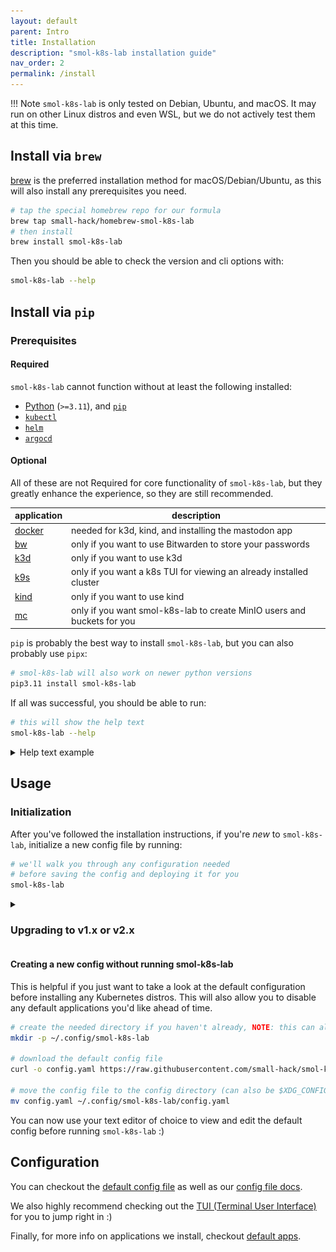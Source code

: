 ```yaml
---
layout: default
parent: Intro
title: Installation
description: "smol-k8s-lab installation guide"
nav_order: 2
permalink: /install
---
```


!!! Note 
    `smol-k8s-lab` is only tested on Debian, Ubuntu, and macOS. It may run on other Linux distros and even WSL, but we do not actively test them at this time.

## Install via `brew`

[brew] is the preferred installation method for macOS/Debian/Ubuntu, as this will also install any prerequisites you need.

```bash
# tap the special homebrew repo for our formula
brew tap small-hack/homebrew-smol-k8s-lab
# then install
brew install smol-k8s-lab
```

Then you should be able to check the version and cli options with:

```bash
smol-k8s-lab --help
```

## Install via `pip`

### Prerequisites

#### Required

`smol-k8s-lab` cannot function without at least the following installed:

- [Python](https://www.python.org/downloads/) (`>=3.11`), and [`pip`](https://pip.pypa.io/en/stable/installation/)
- [`kubectl`](https://kubernetes.io/docs/tasks/tools/)
- [`helm`](https://helm.sh/docs/intro/install/)
- [`argocd`](https://argo-cd.readthedocs.io/en/stable/cli_installation/)

#### Optional

All of these are not Required for core functionality of `smol-k8s-lab`, but they greatly enhance the experience, so they are still recommended.

| application | description                                                                                                              |
|-------------|--------------------------------------------------------------------------------------------------------------------------|
| [docker]  | needed for k3d, kind, and installing the mastodon app                                                                    |
| [bw]      | only if you want to use Bitwarden to store your passwords                                                                |
| [k3d]     | only if you want to use k3d                                                                                            |
| [k9s]     | only if you want a k8s TUI for viewing an already installed cluster                                                      |
| [kind]    | only if you want to use kind                                                                                           |
| [mc]      | only if you want smol-k8s-lab to create MinIO users and buckets for you                                                |


`pip` is probably the best way to install `smol-k8s-lab`, but you can also probably use `pipx`:

```bash
# smol-k8s-lab will also work on newer python versions
pip3.11 install smol-k8s-lab
```

If all was successful, you should be able to run:

```bash
# this will show the help text
smol-k8s-lab --help
```

<details>
  <summary>Help text example</summary>

  <a href="../assets/images/screenshots/help_text.svg">
    <img src="../assets/images/screenshots/help_text.svg" alt="Output of smol-k8s-lab --help after cloning the directory and installing the prerequisites.">
  </a>

</details>

## Usage

### Initialization
After you've followed the installation instructions, if you're *new* to `smol-k8s-lab`,  initialize a new config file by running:

```bash
# we'll walk you through any configuration needed
# before saving the config and deploying it for you
smol-k8s-lab
```

<details>
  <summary><h3>Upgrading to v1.x or v2.x</h3></summary>

If you've installed smol-k8s-lab prior to <code>v1.0.0</code>, please backup your old configuration, <code>~/.config/smol-k8s-lab/config.yaml</code> (or <code>$XDG_CONFIG_HOME/smol-k8s-lab/config.yaml</code>), and then remove the file entirely. Then, run the following:

```bash
# this upgrades smol-k8s-lab
pip3.11 install --upgrade smol-k8s-lab

# this initializes a new configuration
smol-k8s-lab
```

For details on exactly what's changed, please check out the release notes in the <a href="https://github.com/small-hack/smol-k8s-lab/releases">GitHub Releases</a>.

</details>

#### Creating a new config without running smol-k8s-lab
This is helpful if you just want to take a look at the default configuration before installing any Kubernetes distros. This will also allow you to disable any default applications you'd like ahead of time.

```bash
# create the needed directory if you haven't already, NOTE: this can also be in $XDG_CONFIG_HOME/smol-k8s-lab/config.yaml
mkdir -p ~/.config/smol-k8s-lab

# download the default config file
curl -o config.yaml https://raw.githubusercontent.com/small-hack/smol-k8s-lab/main/smol_k8s_lab/config/default_config.yaml

# move the config file to the config directory (can also be $XDG_CONFIG_HOME/smol-k8s-lab/config.yaml)
mv config.yaml ~/.config/smol-k8s-lab/config.yaml
```

You can now use your text editor of choice to view and edit the default config before running `smol-k8s-lab` :)

## Configuration
You can checkout the [default config file](./smol_k8s_lab/config/default_config.yaml) as well as our [config file docs](/config_file).

We also highly recommend checking out the [TUI (Terminal User Interface)](/tui/create_modify_screens) for you to jump right in :)

Finally, for more info on applications we install, checkout [default apps](k8s_apps/argocd).


[brew]: https://brew.sh/
[docker]: https://docs.docker.com/engine/install/
[bw]: https://bitwarden.com/help/cli/#download-and-install
[k3d]: https://k3d.io/v5.6.0/#installation
[k9s]: https://k9s.io
[kind]: https://kind.sigs.k8s.io/docs/user/quick-start/#installation
[mc]: https://min.io/docs/minio/linux/reference/minio-mc.html#install-mc
